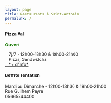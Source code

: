 ```yaml
---
layout: page
title: Restaurants à Saint-Antonin
permalink: /
---
```


#### Pizza Val
<p style="color:#167700;"><b>Ouvert</b></p>
<i class="fa-solid fa-clock"></i>&nbsp;&nbsp;&nbsp;7j/7 - 12h00-13h30 & 19h00-21h00
<br>  <i class="fa-solid fa-utensils"></i>&nbsp;&nbsp;&nbsp;Pizza, Sandwidchs
<br> <a href="https://manger-saint-antonin.ga/pizza-val/" target="_blank"><i class="fa-solid fa-link"></i>&nbsp;&nbsp;&nbsp;*+ d'info*</a>

#### Beffroi Tentation
Mardi au Dimanche - 12h00-13h30 & 19h00-21h00
<br>Rue Guilhem Peyre
<br>05665544400



